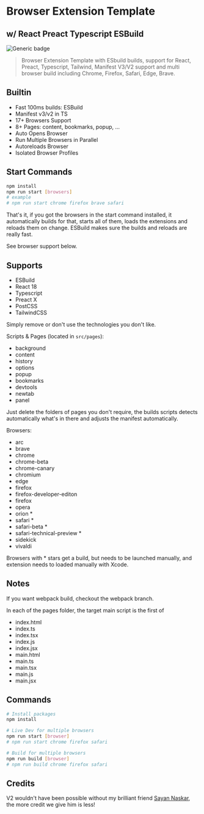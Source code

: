 # Browser Extension Template

## w/ React Preact Typescript ESBuild

![Generic badge](https://img.shields.io/badge/build-success-brightgreen.svg)

> Browser Extension Template with ESbuild builds, support for React, Preact, Typescript, Tailwind, Manifest V3/V2 support and multi browser build including Chrome, Firefox, Safari, Edge, Brave.

## Builtin

- Fast 100ms builds: ESBuild
- Manifest v3/v2 in TS
- 17+ Browsers Support
- 8+ Pages: content, bookmarks, popup, ...
- Auto Opens Browser
- Run Multiple Browsers in Parallel
- Autoreloads Browser
- Isolated Browser Profiles

 ## Start Commands

```sh
npm install
npm run start [browsers]
# example
# npm run start chrome firefox brave safari
```

That's it, if you got the browsers in the start command installed, it automatically builds for that, starts all of them, loads the extensions and reloads them on change. ESBuild makes sure the builds and reloads are really fast.

See browser support below.

## Supports

- ESBuild
- React 18
- Typescript
- Preact X
- PostCSS
- TailwindCSS

Simply remove or don't use the technologies you don't like.

Scripts & Pages (located in `src/pages`):

- background
- content
- history
- options
- popup
- bookmarks  
- devtools   
- newtab
- panel

Just delete the folders of pages you don't require, the builds scripts detects automatically what's in there and adjusts the manifest automatically.

Browsers:
- arc
- brave
- chrome
- chrome-beta
- chrome-canary
- chromium
- edge
- firefox
- firefox-developer-editon
- firefox
- opera
- orion *
- safari *
- safari-beta *
- safari-technical-preview *
- sidekick
- vivaldi

Browsers with * stars get a build, but needs to be launched manually, and extension needs to loaded manually with Xcode.

## Notes

If you want webpack build, checkout the webpack branch.

In each of the pages folder, the target main script is the first of

- index.html
- index.ts
- index.tsx
- index.js
- index.jsx
- main.html
- main.ts
- main.tsx
- main.js
- main.jsx

## Commands

```sh
# Install packages
npm install

# Live Dev for multiple browsers
npm run start [browser]
# npm run start chrome firefox safari

# Build for multiple browsers
npm run build [browser]
# npm run build chrome firefox safari
```

## Credits

V2 wouldn't have been possible without my brilliant friend [Sayan Naskar](https://github.com/nascarsayan), the more credit we give him is less!
